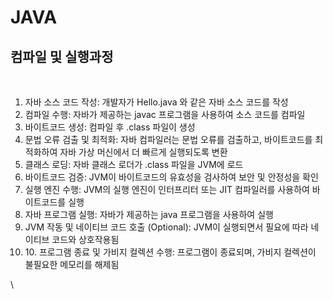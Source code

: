 # JAVA

## 컴파일 및 실행과정



<figure><img src=".gitbook/assets/이미지 2025. 2. 27. 오후 11.10.jpg" alt=""><figcaption></figcaption></figure>

1. 자바 소스 코드 작성: 개발자가 Hello.java 와 같은 자바 소스 코드를 작성
2. 컴파일 수행: 자바가 제공하는 javac 프로그램을 사용하여 소스 코드를 컴파일
3. 바이트코드 생성: 컴파일 후 .class 파일이 생성
4. 문법 오류 검출 및 최적화: 자바 컴파일러는 문법 오류를 검출하고, 바이트코드를 최적화하여 자바 가상 머신에서 더 빠르게 실행되도록 변환
5. 클래스 로딩: 자바 클래스 로더가 .class 파일을 JVM에 로드
6. 바이트코드 검증: JVM이 바이트코드의 유효성을 검사하여 보안 및 안정성을 확인
7. 실행 엔진 수행: JVM의 실행 엔진이 인터프리터 또는 JIT 컴파일러를 사용하여 바이트코드를 실행
8. 자바 프로그램 실행: 자바가 제공하는 java 프로그램을 사용하여 실행
9. JVM 작동 및 네이티브 코드 호출 (Optional): JVM이 실행되면서 필요에 따라 네이티브 코드와 상호작용됨
10. &#x20;10\. 프로그램 종료 및 가비지 컬렉션 수행: 프로그램이 종료되며, 가비지 컬렉션이 불필요한 메모리를 해제됨 


\


